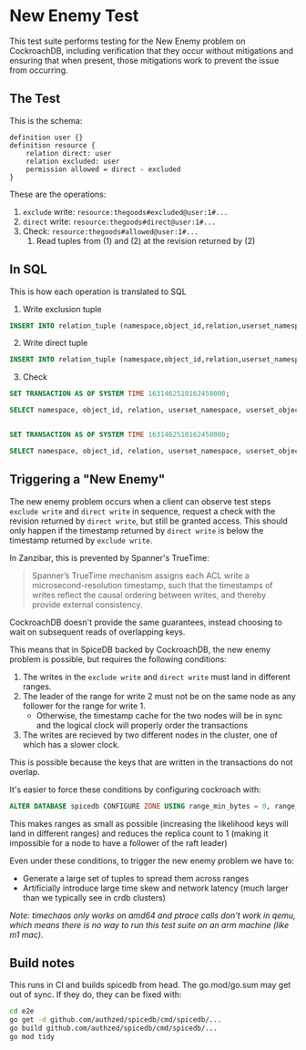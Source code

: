 # New Enemy Test

This test suite performs testing for the New Enemy problem on CockroachDB, including 
verification that they occur without mitigations and ensuring that when present, 
those mitigations work to prevent the issue from occurring.

## The Test 

This is the schema:

```
definition user {}
definition resource {
	relation direct: user
	relation excluded: user
	permission allowed = direct - excluded
}
```

These are the operations:

1. `exclude` write: `resource:thegoods#excluded@user:1#...`
2. `direct` write: `resource:thegoods#direct@user:1#...`
3. Check: `resource:thegoods#allowed@user:1#...`
    1. Read tuples from (1) and (2) at the revision returned by (2)

## In SQL

This is how each operation is translated to SQL

1. Write exclusion tuple

```sql
INSERT INTO relation_tuple (namespace,object_id,relation,userset_namespace,userset_object_id,userset_relation) VALUES ("resource","thegoods","direct","user","1","...") ON CONFLICT (namespace,object_id,relation,userset_namespace,userset_object_id,userset_relation) DO UPDATE SET timestamp = now() RETURNING cluster_logical_timestamp()
```

2. Write direct tuple

```sql
INSERT INTO relation_tuple (namespace,object_id,relation,userset_namespace,userset_object_id,userset_relation) VALUES ("resource","thegoods","excluded","user","1","...") ON CONFLICT (namespace,object_id,relation,userset_namespace,userset_object_id,userset_relation) DO UPDATE SET timestamp = now() RETURNING cluster_logical_timestamp()
```
3. Check

```sql
SET TRANSACTION AS OF SYSTEM TIME 1631462510162458000;

SELECT namespace, object_id, relation, userset_namespace, userset_object_id, userset_relation FROM relation_tuple WHERE namespace = "resource" AND object_id = "thegoods" AND relation = "excluded";


SET TRANSACTION AS OF SYSTEM TIME 1631462510162458000;

SELECT namespace, object_id, relation, userset_namespace, userset_object_id, userset_relation FROM relation_tuple WHERE namespace = "resource" AND object_id = "thegoods" AND relation = "direct";
```

## Triggering a "New Enemy"

The new enemy problem occurs when a client can observe test steps `exclude write` and `direct write` in sequence, request a check with the revision returned by `direct write`, but still be granted access. This should only happen if the timestamp returned by `direct write` is below the timestamp returned by `exclude write`.

In Zanzibar, this is prevented by Spanner's TrueTime:
>  Spanner’s TrueTime mechanism assigns each ACL write a microsecond-resolution timestamp, such that the timestamps of writes reflect the causal ordering between writes, and thereby provide external consistency.

CockroachDB doesn't provide the same guarantees, instead choosing to wait on subsequent reads of overlapping keys.

This means that in SpiceDB backed by CockroachDB, the new enemy problem is possible, but requires the following conditions:

1. The writes in the `exclude write` and `direct write` must land in different ranges.
2. The leader of the range for write 2 must not be on the same node as any follower for the range for write 1.
    - Otherwise, the timestamp cache for the two nodes will be in sync and the logical clock will properly order the transactions
3. The writes are recieved by two different nodes in the cluster, one of which has a slower clock.

This is possible because the keys that are written in the transactions do not overlap.

It's easier to force these conditions by configuring cockroach with:

```sql
ALTER DATABASE spicedb CONFIGURE ZONE USING range_min_bytes = 0, range_max_bytes = 65536, num_replicas = 1;"
```

This makes ranges as small as possible (increasing the likelihood keys will land in different ranges) and reduces the replica count to 1 (making it impossible for a node to have a follower of the raft leader)

Even under these conditions, to trigger the new enemy problem we have to:

- Generate a large set of tuples to spread them across ranges
- Artificially introduce large time skew and network latency (much larger than we typically see in crdb clusters)

_Note: timechaos only works on amd64 and ptrace calls don't work in qemu, which means there is no way to run this test suite on an arm machine (like m1 mac)._

## Build notes

This runs in CI and builds spicedb from head. 
The go.mod/go.sum may get out of sync.
If they do, they can be fixed with:

```bash
cd e2e
go get -d github.com/authzed/spicedb/cmd/spicedb/...
go build github.com/authzed/spicedb/cmd/spicedb/...
go mod tidy
```